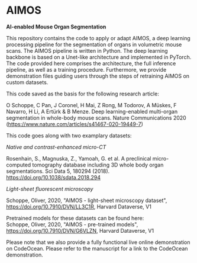 # AIMOS
<b>AI-enabled Mouse Organ Segmentation</b>

This repository contains the code to apply or adapt AIMOS, a deep learning processing pipeline for the segmentation of organs in volumetric mouse scans. The AIMOS pipeline is written in Python. The deep learning backbone is based on a Unet-like architecture and implemented in PyTorch. The code provided here comprises the architecture, the full inference pipeline, as well as a training procedure. Furthermore, we provide demonstration files guiding users through the steps of retraining AIMOS on custom datasets.

This code saved as the basis for the following research article:

O Schoppe, C Pan, J Coronel, H Mai, Z Rong, M Todorov, A Müskes, F Navarro, H Li, A Ertürk & B Menze. Deep learning-enabled multi-organ segmentation in whole-body mouse scans. Nature Communications 2020 (https://www.nature.com/articles/s41467-020-19449-7)


This code goes along with two examplary datasets:

*Native and contrast-enhanced micro-CT* 

Rosenhain, S., Magnuska, Z., Yamoah, G. et al. A preclinical micro-computed tomography database including 3D whole body organ segmentations. Sci Data 5, 180294 (2018). https://doi.org/10.1038/sdata.2018.294

*Light-sheet fluorescent microscopy*

Schoppe, Oliver, 2020, "AIMOS - light-sheet microscopy dataset", https://doi.org/10.7910/DVN/LL3C1R, Harvard Dataverse, V1

Pretrained models for these datasets can be found here:  
Schoppe, Oliver, 2020, "AIMOS - pre-trained models", https://doi.org/10.7910/DVN/G6VLZN, Harvard Dataverse, V1 

Please note that we also provide a fully functional live online demonstration on CodeOcean. Please refer to the manuscript for a link to the CodeOcean demonstration.
